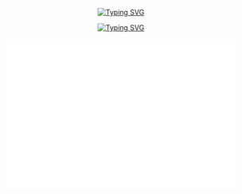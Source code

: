 <p align="center">
  <a href="https://git.io/typing-svg"><img src="https://readme-typing-svg.demolab.com?font=Fira+Code&pause=1000&center=true&random=false&width=435&lines=KMITL+Computer+engineering" alt="Typing SVG" /></a>
</p>
<p align="center">
  <a href="https://git.io/typing-svg"><img src="https://readme-typing-svg.demolab.com?font=Fira+Code&pause=1000&center=true&random=false&width=435&lines=WEB+APPLICATION+DEVELOPMENT+PROJECT" alt="Typing SVG" /></a>
</p>
<p align="center">
  <img width="460" height="300" src="https://github.com/CE-WEBAPP-2023/Backend-WEBAPP/blob/main/wwwroot/android-chrome-512x512.png">
</p>
